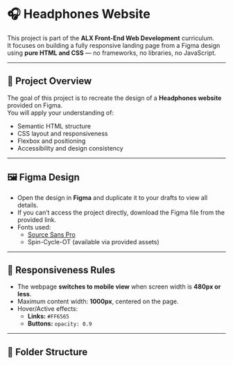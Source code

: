 # 🎧 Headphones Website

This project is part of the **ALX Front-End Web Development** curriculum.  
It focuses on building a fully responsive landing page from a Figma design using **pure HTML and CSS** — no frameworks, no libraries, no JavaScript.

---

## 🧩 Project Overview

The goal of this project is to recreate the design of a **Headphones website** provided on Figma.  
You will apply your understanding of:
- Semantic HTML structure
- CSS layout and responsiveness
- Flexbox and positioning
- Accessibility and design consistency

---

## 🖼️ Figma Design

- Open the design in **Figma** and duplicate it to your drafts to view all details.
- If you can’t access the project directly, download the Figma file from the provided link.
- Fonts used:
  - [Source Sans Pro](https://fonts.google.com/specimen/Source+Sans+Pro)
  - Spin-Cycle-OT (available via provided assets)

---

## 📱 Responsiveness Rules

- The webpage **switches to mobile view** when screen width is **480px or less**.
- Maximum content width: **1000px**, centered on the page.
- Hover/Active effects:
  - **Links:** `#FF6565`
  - **Buttons:** `opacity: 0.9`

---

## 🧱 Folder Structure

